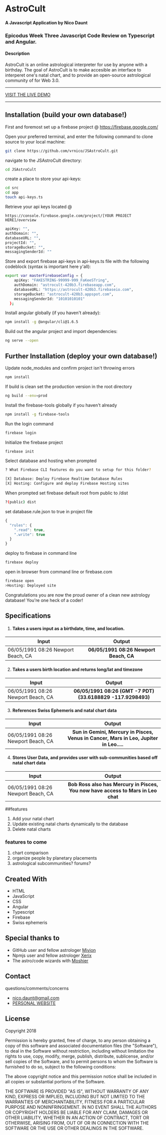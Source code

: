 AstroCult
==========
#### A Javascript Application by Nico Daunt

### Epicodus Week Three Javascript Code Review on Typescript and Angular.

#### Description
AstroCult is an online astrological interpreter for use by anyone with a birthday. The goal of AstroCult is to make accesible an interface to interperet one's natal chart, and to provide an open-source astrological community of for Web 3.0.
***
[VISIT THE LIVE DEMO](https://astrocult-480a2.firebaseapp.com/)
***

## Installation (build your own database!)

First and foremost set up a firebase project @ https://firebase.google.com/


Open your preferred terminal, and enter the following command to clone source to your local machine:
```sh
git clone https://github.com/vrnico/JSAstroCult.git
```

navigate to the JSAstroCult directory:
```sh
cd JSAstroCult
```

create a place to store your api-keys:
```sh
cd src
cd app
touch api-keys.ts
```

Retrieve your api keys located @
```
https://console.firebase.google.com/project/[YOUR PROJECT HERE]/overview
```

```sh
apiKey: "",
authDomain: "",
databaseURL: "",
projectId: "",
storageBucket: "",
messagingSenderId: ""
```

Store and export firebase api-keys in api-keys.ts file with the following codeblock (syntax is important here y'all):
```sh
export var masterFirebaseConfig = {
    apiKey: "FAKESTRING-99999-999_FaKeeSTring",
    authDomain: "astrocult-420b3.firebaseapp.com",
    databaseURL: "https://astrocult-420b3.firebaseio.com",
    storageBucket: "astrocult-420b3.appspot.com",
    messagingSenderId: "10101010101"
  };
```


Install angular globally (if you haven't already):
```sh
npm install -g @angular/cli@1.6.5
```


Build out the angular project and import dependencies:
```sh
ng serve --open
```

## Further Installation (deploy your own database!)

Update node_modules and confirm project isn't throwing errors
```sh
npm install
```
If build is clean set the production version in the root directory
```sh
ng build --env=prod
```
Install the firebase-tools globally if you haven't already
```sh
npm install -g firebase-tools
```
Run the login command
```sh
firebase login
```
Initialize the firebase project
```sh
firebase init
```

Select database and hosting when prompted
```sh
? What Firebase CLI features do you want to setup for this folder?

[X] Database: Deploy Firebase Realtime Database Rules
[X] Hosting: Configure and deploy Firebase Hosting sites
```

When prompted set firebase default root from public to /dist
```sh
?(public) dist
```
set database.rule.json to true in project file
```js
{
  "rules": {
    ".read": true,
    ".write": true
  }
}
```
deploy to firebase in command line
```sh
firebase deploy
```
open in browser from command line or firebase.com
```sh
firebase open
>Hosting: Deployed site
```

Congratulations you are now the proud owner of a clean new astrology database! You're one heck of a coder!


## Specifications

1. #### Takes a users input as a birthdate, time, and location.

| Input      | Output           |
| ------------- |:-------------:|
| 06/05/1991 08:26 Newport Beach, CA    | **06/05/1991 08:26 Newport Beach, CA** |


2. #### Takes a users birth location and returns long/lat and timezone

| Input      | Output           |
| ------------- |:-------------:|
| 06/05/1991 08:26 Newport Beach, CA      | **06/05/1991 08:26 (GMT -7 PDT)(33.6188829 -117.9298493)** |

3. #### References Swiss Ephemeris and natal chart data

| Input      | Output           |
| ------------- |:-------------:|
| 06/05/1991 08:26 Newport Beach, CA    | **Sun in Gemini, Mercury in Pisces, Venus in Cancer, Mars in Leo, Jupiter in Leo.....** |

4. #### Stores User Data, and provides user with sub-communities based off natal chart data

| Input      | Output           |
| ------------- |:-------------:|
| 06/05/1991 08:26 Newport Beach, CA      | **Bob Ross also has Mercury in Pisces, You now have access to Mars in Leo chat** |



##features
1. Add your natal chart
2. Update existing natal charts dynamically to the database
3. Delete natal charts

### features to come
1. chart comparison
2. organize people by planetary placements
3. astrological subcommunities? forums?






## Created With
* HTML
* JavaScript
* CSS
* Angular
* Typescript
* Firebase
* Swiss ephemeris

## Special thanks to
* GitHub user and fellow astrologer [Mivion](https://github.com/mivion)
* Npmjs user and fellow astrologer [Xerix](https://www.npmjs.com/~xerik)
* The astro/code wizards with [Moshier](http://www.moshier.net/)

## Contact
questions/comments/concerns
* [nico.daunt@gmail.com](mailto:nico.daunt@gmail.com)
* [PERSONAL WEBSITE](nicodaunt.com)




## License
Copyright 2018

Permission is hereby granted, free of charge, to any person obtaining a copy of this software and associated documentation files (the "Software"), to deal in the Software without restriction, including without limitation the rights to use, copy, modify, merge, publish, distribute, sublicense, and/or sell copies of the Software, and to permit persons to whom the Software is furnished to do so, subject to the following conditions:

The above copyright notice and this permission notice shall be included in all copies or substantial portions of the Software.

THE SOFTWARE IS PROVIDED "AS IS", WITHOUT WARRANTY OF ANY KIND, EXPRESS OR IMPLIED, INCLUDING BUT NOT LIMITED TO THE WARRANTIES OF MERCHANTABILITY, FITNESS FOR A PARTICULAR PURPOSE AND NONINFRINGEMENT. IN NO EVENT SHALL THE AUTHORS OR COPYRIGHT HOLDERS BE LIABLE FOR ANY CLAIM, DAMAGES OR OTHER LIABILITY, WHETHER IN AN ACTION OF CONTRACT, TORT OR OTHERWISE, ARISING FROM, OUT OF OR IN CONNECTION WITH THE SOFTWARE OR THE USE OR OTHER DEALINGS IN THE SOFTWARE.
